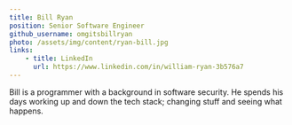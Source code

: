 ```yaml
---
title: Bill Ryan
position: Senior Software Engineer
github_username: omgitsbillryan
photo: /assets/img/content/ryan-bill.jpg
links:
    - title: LinkedIn
      url: https://www.linkedin.com/in/william-ryan-3b576a7
---
```


Bill is a programmer with a background in software security.  He spends his days working up and down the tech stack; changing stuff and seeing what happens.
